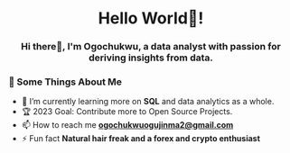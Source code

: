 <h1 align="center">Hello World👋! 
 <h3 align="center">Hi there👀, I'm Ogochukwu, a data analyst with passion for deriving insights from data.</h3> 
 
<h3>🧐 Some Things About Me</h3>

  - 🌱 I’m currently learning more on **SQL** and data analytics as a whole. 
  - 🏆 2023 Goal: Contribute more to Open Source Projects.
  - 📫 How to reach me **ogochukwuogujinma2@gmail.com**
  - ⚡ Fun fact **Natural hair freak and a forex and crypto enthusiast** 
